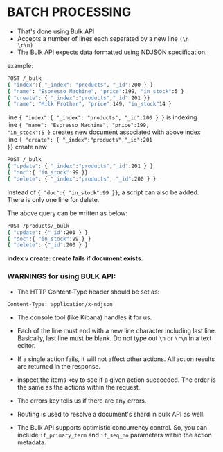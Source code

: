 # BATCH PROCESSING

- That's done using Bulk API
- Accepts a number of lines each separated by a new line <code>(\n \r\n)</code>
- The Bulk API expects data formatted using NDJSON specification.

example:
```sh
POST /_bulk
{ "index":{ "_index": "products", "_id":200 } }
{ "name": "Espresso Machine", "price":199, "in_stock":5 }
{ "create": { "_index":"products","_id":201 }}
{ "name": "Milk Frother", "price":149, "in_stock"14 }
```
line <code>{ "index":{ "_index": "products", "_id":200 } }</code> is indexing<br>
line <code>{ "name": "Espresso Machine", "price":199, "in_stock":5 }</code> creates new document associated with above index<br>
line <code>{ "create": { "_index":"products","_id":201 }}</code> create new<br>

```sh
POST /_bulk
{ "update": { "_index":"products","_id":201 } }
{ "doc":{ "in_stock":99 }}
{ "delete": { "_index":"products", "_id":200 } }
```
Instead of <code>{ "doc":{ "in_stock":99 }}</code>, a script can also be added.<br>
There is only one line for delete.

The above query can be written as below:
```sh
POST /products/_bulk
{ "update": {"_id":201 } }
{ "doc":{ "in_stock":99 } }
{ "delete": {"_id":200 } }
```
**index v create: create fails if document exists.**

### WARNINGS for using BULK API:

- The HTTP Content-Type header should be set as:
```sh
Content-Type: application/x-ndjson
```
- The console tool (like Kibana) handles it for us.

- Each of the line must end with a new line character including last line. Basically, last line must be blank.
Do not type out <code>\n</code> or <code>\r\n</code> in a text editor.

- If a single action fails, it will not affect other actions. All action results are returned in the response.
- inspect the items key to see if a given action succeeded. The order is the same as the actions within the request.
- The errors key tells us if there are any errors.


- Routing is used to resolve a document's shard in bulk API as well.
- The Bulk API supports optimistic concurrency control. So, you can include <code>if_primary_term</code> and <code>if_seq_no</code> parameters within the action metadata.